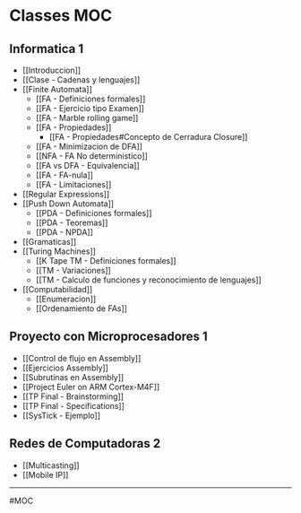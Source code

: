 # Classes MOC
## Informatica 1
- [[Introduccion]]
- [[Clase - Cadenas y lenguajes]]
- [[Finite Automata]]
	- [[FA - Definiciones formales]]
	- [[FA - Ejercicio tipo Examen]]
	- [[FA - Marble rolling game]]
	- [[FA - Propiedades]]
		- [[FA - Propiedades#Concepto de Cerradura Closure]]
	- [[FA - Minimizacion de DFA]]
	- [[NFA - FA No deterministico]]
	- [[FA vs DFA - Equivalencia]]
	- [[FA - FA-nula]]
	- [[FA - Limitaciones]]
- [[Regular Expressions]]
- [[Push Down Automata]]
	- [[PDA - Definiciones formales]]
	- [[PDA - Teoremas]]
	- [[PDA - NPDA]]
- [[Gramaticas]]
- [[Turing Machines]]
	- [[K Tape TM - Definiciones formales]]
	- [[TM - Variaciones]]
	- [[TM - Calculo de funciones y reconocimiento de lenguajes]]
- [[Computabilidad]]
	- [[Enumeracion]]
	- [[Ordenamiento de FAs]]

## Proyecto con Microprocesadores 1
- [[Control de flujo en Assembly]]
- [[Ejercicios Assembly]]
- [[Subrutinas en Assembly]]
- [[Project Euler on ARM Cortex-M4F]]
- [[TP Final - Brainstorming]]
- [[TP Final - Specifications]]
- [[SysTick - Ejemplo]]

## Redes de Computadoras 2
- [[Multicasting]]
- [[Mobile IP]]

---
#MOC 